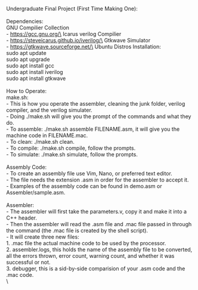 Undergraduate Final Project (First Time Making One):\
\
Dependencies:\
GNU Compilier Collection\
      - https://gcc.gnu.org/\
    Icarus verilog Compilier\
      - https://steveicarus.github.io/iverilog/\
    Gtkwave Simulator\
      - https://gtkwave.sourceforge.net/\
Ubuntu Distros Installation:\
    sudo apt update\
    sudo apt upgrade\
    sudo apt install gcc\
    sudo apt install iverilog\
    sudo apt install gtkwave\
\
How to Operate:\
  make.sh:\
    - This is how you operate the assembler, cleaning the junk folder, verilog compiler, and the verilog simulater.\
    - Doing ./make.sh will give you the prompt of the commands and what they do.\
    - To assemble:  ./make.sh assemble FILENAME.asm, it will give you the machine code in FILENAME.mac.\
    - To clean:    ./make.sh clean.\
    - To compile:  ./make.sh compile, follow the prompts.\
    - To simulate: ./make.sh simulate, follow the prompts.\
\
Assembly Code:\
    - To create an assembly file use Vim, Nano, or preferred text editor.\
    - The file needs the extension .asm in order for the assembler to accept it.\
    - Examples of the assembly code can be found in demo.asm or Assembler/sample.asm.\
\
Assembler:\
    - The assembler will first take the parameters.v, copy it and make it into a C++ header.\
    - Then the assembler will read the .asm file and .mac file passed in through the command (the .mac file is created by the shell script).\
    - It will create three new files:\
      1. .mac file the actual machine code to be used by the processor.\
      2. assembler.logs, this holds the name of the assembly file to be converted, all the errors thrown, error count, warning count, and whether it was successful or not.\
      3. debugger, this is a sid-by-side comparision of your .asm code and the .mac code.\
\
